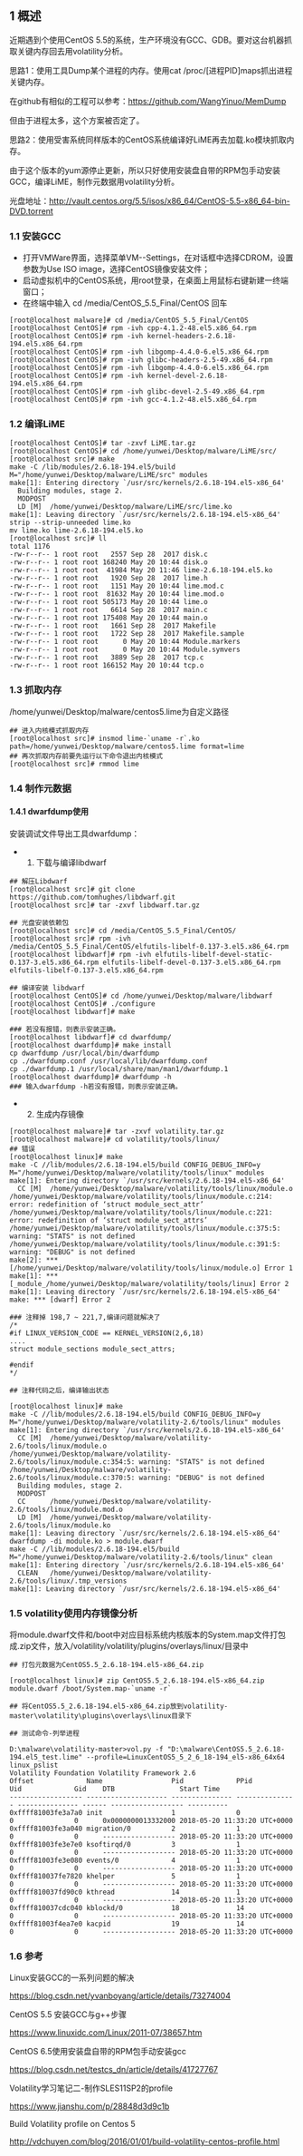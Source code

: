
## 1 概述

近期遇到个使用CentOS 5.5的系统，生产环境没有GCC、GDB。要对这台机器抓取关键内存回去用volatility分析。

思路1：使用工具Dump某个进程的内存。使用cat /proc/[进程PID]maps抓出进程关键内存。

在github有相似的工程可以参考：https://github.com/WangYinuo/MemDump

但由于进程太多，这个方案被否定了。

思路2：使用受害系统同样版本的CentOS系统编译好LiME再去加载.ko模块抓取内存。

由于这个版本的yum源停止更新，所以只好使用安装盘自带的RPM包手动安装GCC，编译LiME，制作元数据用volatility分析。

光盘地址：http://vault.centos.org/5.5/isos/x86_64/CentOS-5.5-x86_64-bin-DVD.torrent

###  1.1 安装GCC

- 打开VMWare界面，选择菜单VM--Settings，在对话框中选择CDROM，设置参数为Use ISO image，选择CentOS镜像安装文件；
- 启动虚拟机中的CentOS系统，用root登录，在桌面上用鼠标右键新建一终端窗口；
- 在终端中输入 cd /media/CentOS_5.5_Final/CentOS 回车

```
[root@localhost malware]# cd /media/CentOS_5.5_Final/CentOS
[root@localhost CentOS]# rpm -ivh cpp-4.1.2-48.el5.x86_64.rpm
[root@localhost CentOS]# rpm -ivh kernel-headers-2.6.18-194.el5.x86_64.rpm
[root@localhost CentOS]# rpm -ivh libgomp-4.4.0-6.el5.x86_64.rpm
[root@localhost CentOS]# rpm -ivh glibc-headers-2.5-49.x86_64.rpm
[root@localhost CentOS]# rpm -ivh libgomp-4.4.0-6.el5.x86_64.rpm
[root@localhost CentOS]# rpm -ivh kernel-devel-2.6.18-194.el5.x86_64.rpm
[root@localhost CentOS]# rpm -ivh glibc-devel-2.5-49.x86_64.rpm
[root@localhost CentOS]# rpm -ivh gcc-4.1.2-48.el5.x86_64.rpm
```

### 1.2 编译LiME

```
[root@localhost CentOS]# tar -zxvf LiME.tar.gz
[root@localhost CentOS]# cd /home/yunwei/Desktop/malware/LiME/src/
[root@localhost src]# make
make -C /lib/modules/2.6.18-194.el5/build M="/home/yunwei/Desktop/malware/LiME/src" modules
make[1]: Entering directory `/usr/src/kernels/2.6.18-194.el5-x86_64'
  Building modules, stage 2.
  MODPOST
  LD [M]  /home/yunwei/Desktop/malware/LiME/src/lime.ko
make[1]: Leaving directory `/usr/src/kernels/2.6.18-194.el5-x86_64'
strip --strip-unneeded lime.ko
mv lime.ko lime-2.6.18-194.el5.ko
[root@localhost src]# ll
total 1176
-rw-r--r-- 1 root root   2557 Sep 28  2017 disk.c
-rw-r--r-- 1 root root 168240 May 20 10:44 disk.o
-rw-r--r-- 1 root root  41984 May 20 11:46 lime-2.6.18-194.el5.ko
-rw-r--r-- 1 root root   1920 Sep 28  2017 lime.h
-rw-r--r-- 1 root root   1151 May 20 10:44 lime.mod.c
-rw-r--r-- 1 root root  81632 May 20 10:44 lime.mod.o
-rw-r--r-- 1 root root 505173 May 20 10:44 lime.o
-rw-r--r-- 1 root root   6614 Sep 28  2017 main.c
-rw-r--r-- 1 root root 175408 May 20 10:44 main.o
-rw-r--r-- 1 root root   1661 Sep 28  2017 Makefile
-rw-r--r-- 1 root root   1722 Sep 28  2017 Makefile.sample
-rw-r--r-- 1 root root      0 May 20 10:44 Module.markers
-rw-r--r-- 1 root root      0 May 20 10:44 Module.symvers
-rw-r--r-- 1 root root   3889 Sep 28  2017 tcp.c
-rw-r--r-- 1 root root 166152 May 20 10:44 tcp.o
```

### 1.3 抓取内存

/home/yunwei/Desktop/malware/centos5.lime为自定义路径

```
## 进入内核模式抓取内存
[root@localhost src]# insmod lime-`uname -r`.ko path=/home/yunwei/Desktop/malware/centos5.lime format=lime
## 再次抓取内存前要先运行以下命令退出内核模式
[root@localhost src]# rmmod lime
```

### 1.4 制作元数据

#### 1.4.1 dwarfdump使用

安装调试文件导出工具dwarfdump：

- 1) 下载与编译libdwarf

```
## 解压Libdwarf
[root@localhost src]# git clone https://github.com/tomhughes/libdwarf.git
[root@localhost src]# tar -zxvf libdwarf.tar.gz

## 光盘安装依赖包
[root@localhost src]# cd /media/CentOS_5.5_Final/CentOS/
[root@localhost src]# rpm -ivh /media/CentOS_5.5_Final/CentOS/elfutils-libelf-0.137-3.el5.x86_64.rpm 
[root@localhost libdwarf]# rpm -ivh elfutils-libelf-devel-static-0.137-3.el5.x86_64.rpm elfutils-libelf-devel-0.137-3.el5.x86_64.rpm elfutils-libelf-0.137-3.el5.x86_64.rpm

## 编译安装 libdwarf
[root@localhost CentOS]# cd /home/yunwei/Desktop/malware/libdwarf
[root@localhost CentOS]# ./configure
[root@localhost libdwarf]# make

### 若没有报错，则表示安装正确。
[root@localhost libdwarf]# cd dwarfdump/
[root@localhost dwarfdump]# make install
cp dwarfdump /usr/local/bin/dwarfdump
cp ./dwarfdump.conf /usr/local/lib/dwarfdump.conf
cp ./dwarfdump.1 /usr/local/share/man/man1/dwarfdump.1
[root@localhost dwarfdump]# dwarfdump -h
### 输入dwarfdump -h若没有报错，则表示安装正确。

```
- 2) 生成内存镜像

```
[root@localhost malware]# tar -zxvf volatility.tar.gz
[root@localhost malware]# cd volatility/tools/linux/
## 错误
[root@localhost linux]# make
make -C //lib/modules/2.6.18-194.el5/build CONFIG_DEBUG_INFO=y M="/home/yunwei/Desktop/malware/volatility/tools/linux" modules
make[1]: Entering directory `/usr/src/kernels/2.6.18-194.el5-x86_64'
  CC [M]  /home/yunwei/Desktop/malware/volatility/tools/linux/module.o
/home/yunwei/Desktop/malware/volatility/tools/linux/module.c:214: error: redefinition of ‘struct module_sect_attr’
/home/yunwei/Desktop/malware/volatility/tools/linux/module.c:221: error: redefinition of ‘struct module_sect_attrs’
/home/yunwei/Desktop/malware/volatility/tools/linux/module.c:375:5: warning: "STATS" is not defined
/home/yunwei/Desktop/malware/volatility/tools/linux/module.c:391:5: warning: "DEBUG" is not defined
make[2]: *** [/home/yunwei/Desktop/malware/volatility/tools/linux/module.o] Error 1
make[1]: *** [_module_/home/yunwei/Desktop/malware/volatility/tools/linux] Error 2
make[1]: Leaving directory `/usr/src/kernels/2.6.18-194.el5-x86_64'
make: *** [dwarf] Error 2

### 注释掉 198,7 ~ 221,7,编译问题就解决了
/*
#if LINUX_VERSION_CODE == KERNEL_VERSION(2,6,18)
....
struct module_sections module_sect_attrs;

#endif
*/

## 注释代码之后，编译输出状态

[root@localhost linux]# make
make -C //lib/modules/2.6.18-194.el5/build CONFIG_DEBUG_INFO=y M="/home/yunwei/Desktop/malware/volatility-2.6/tools/linux" modules
make[1]: Entering directory `/usr/src/kernels/2.6.18-194.el5-x86_64'
  CC [M]  /home/yunwei/Desktop/malware/volatility-2.6/tools/linux/module.o
/home/yunwei/Desktop/malware/volatility-2.6/tools/linux/module.c:354:5: warning: "STATS" is not defined
/home/yunwei/Desktop/malware/volatility-2.6/tools/linux/module.c:370:5: warning: "DEBUG" is not defined
  Building modules, stage 2.
  MODPOST
  CC      /home/yunwei/Desktop/malware/volatility-2.6/tools/linux/module.mod.o
  LD [M]  /home/yunwei/Desktop/malware/volatility-2.6/tools/linux/module.ko
make[1]: Leaving directory `/usr/src/kernels/2.6.18-194.el5-x86_64'
dwarfdump -di module.ko > module.dwarf
make -C //lib/modules/2.6.18-194.el5/build M="/home/yunwei/Desktop/malware/volatility-2.6/tools/linux" clean
make[1]: Entering directory `/usr/src/kernels/2.6.18-194.el5-x86_64'
  CLEAN   /home/yunwei/Desktop/malware/volatility-2.6/tools/linux/.tmp_versions
make[1]: Leaving directory `/usr/src/kernels/2.6.18-194.el5-x86_64'

```

### 1.5 volatility使用内存镜像分析

将module.dwarf文件和/boot中对应目标系统内核版本的System.map文件打包成.zip文件，放入/volatility/volatility/plugins/overlays/linux/目录中

```
## 打包元数据为CentOS5.5_2.6.18-194.el5-x86_64.zip

[root@localhost linux]# zip CentOS5.5_2.6.18-194.el5-x86_64.zip module.dwarf /boot/System.map-`uname -r`

## 将CentOS5.5_2.6.18-194.el5-x86_64.zip放到volatility-master\volatility\plugins\overlays\linux目录下

## 测试命令-列举进程

D:\malware\volatility-master>vol.py -f "D:\malware\CentOS5.5_2.6.18-194.el5_test.lime" --profile=LinuxCentOS5_5_2_6_18-194_el5-x86_64x64 linux_pslist
Volatility Foundation Volatility Framework 2.6
Offset             Name                 Pid             PPid            Uid             Gid    DTB                Start Time
------------------ -------------------- --------------- --------------- --------------- ------ ------------------ ----------
0xffff81003fe3a7a0 init                 1               0               0               0      0x0000000013332000 2018-05-20 11:33:20 UTC+0000
0xffff81003fe3a040 migration/0          2               1               0               0      ------------------ 2018-05-20 11:33:20 UTC+0000
0xffff81003fe3e7e0 ksoftirqd/0          3               1               0               0      ------------------ 2018-05-20 11:33:20 UTC+0000
0xffff81003fe3e080 events/0             4               1               0               0      ------------------ 2018-05-20 11:33:20 UTC+0000
0xffff810037fe7820 khelper              5               1               0               0      ------------------ 2018-05-20 11:33:20 UTC+0000
0xffff810037fd90c0 kthread              14              1               0               0      ------------------ 2018-05-20 11:33:20 UTC+0000
0xffff810037cdc040 kblockd/0            18              14              0               0      ------------------ 2018-05-20 11:33:20 UTC+0000
0xffff81003f4ea7e0 kacpid               19              14              0               0      ------------------ 2018-05-20 11:33:20 UTC+0000
```



### 1.6 参考

Linux安装GCC的一系列问题的解决

https://blog.csdn.net/yvanboyang/article/details/73274004

CentOS 5.5 安装GCC与g++步骤

https://www.linuxidc.com/Linux/2011-07/38657.htm

CentOS 6.5使用安装盘自带的RPM包手动安装gcc

https://blog.csdn.net/testcs_dn/article/details/41727767

Volatility学习笔记二-制作SLES11SP2的profile

https://www.jianshu.com/p/28848d3d9c1b

Build Volatility profile on Centos 5

http://vdchuyen.com/blog/2016/01/01/build-volatility-centos-profile.html
